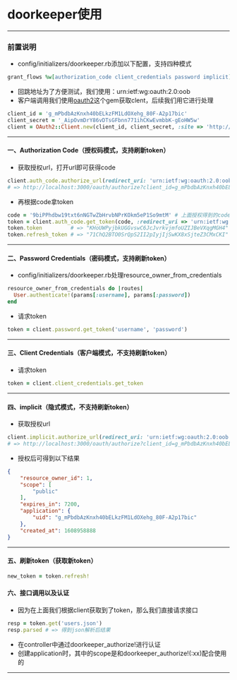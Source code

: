 # doorkeeper使用
---

### 前置说明 
* config/initializers/doorkeeper.rb添加以下配置，支持四种模式
```ruby
grant_flows %w[authorization_code client_credentials password implicit]
```
* 回跳地址为了方便测试，我们使用：urn:ietf:wg:oauth:2.0:oob
* 客户端调用我们使用[oauth2](https://github.com/oauth-xx/oauth2)这个gem获取clent，后续我们用它进行处理
```ruby
client_id = 'g_mPbdbAzKnxh40bELkzFM1LdOXehg_80F-A2p17bic'
client_secret = '_AipOvmDrY86vDTsGFbnn771ihCKwEvmbbK-gEoHW5w'
client = OAuth2::Client.new(client_id, client_secret, :site => 'http://localhost:3000')
```
---

#### 一、Authorization Code（授权码模式，支持刷新token）
* 获取授权url，打开url即可获得code
```ruby
client.auth_code.authorize_url(redirect_uri: 'urn:ietf:wg:oauth:2.0:oob')
# => http://localhost:3000/oauth/authorize?client_id=g_mPbdbAzKnxh40bELkzFM1LdOXehg_80F-A2p17bic&redirect_uri=urn%3Aietf%3Awg%3Aoauth%3A2.0%3Aoob&response_type=code
```

* 再根据code拿token
```ruby
code = '9biPPhdbw19txt6nNGTwZbHrvbNPrKOkm5eP1So9mtM' # 上面授权得到的code
token = client.auth_code.get_token(code, :redirect_uri => 'urn:ietf:wg:oauth:2.0:oob')
token.token         # => "KHoUWPyjbkUGGvswC6JcJvrkvjmfoUZIJBeVXqgMGH4"
token.refresh_token # => "71ChQ2BTO0SrQpS2II2pIyjIjSwKX8xSjteZ3CMxCKI"
```
---

#### 二、Password Credentials（密码模式，支持刷新token）
* config/initializers/doorkeeper.rb处理resource_owner_from_credentials
```ruby
resource_owner_from_credentials do |routes|
  User.authenticate!(params[:username], params[:password])
end
```
* 请求token
```ruby
token = client.password.get_token('username', 'password')
```
---

#### 三、Client Credentials（客户端模式，不支持刷新token）
* 请求token
```ruby
token = client.client_credentials.get_token
```
---

#### 四、implicit（隐式模式，不支持刷新token）
* 获取授权url
```ruby
client.implicit.authorize_url(redirect_uri: 'urn:ietf:wg:oauth:2.0:oob')
# => http://localhost:3000/oauth/authorize?client_id=g_mPbdbAzKnxh40bELkzFM1LdOXehg_80F-A2p17bic&redirect_uri=urn%3Aietf%3Awg%3Aoauth%3A2.0%3Aoob&response_type=token
```

* 授权后可得到以下结果
```json
{
    "resource_owner_id": 1,
    "scope": [
        "public"
    ],
    "expires_in": 7200,
    "application": {
        "uid": "g_mPbdbAzKnxh40bELkzFM1LdOXehg_80F-A2p17bic"
    },
    "created_at": 1608958888
}
```
---

#### 五、刷新token（获取新token）
```ruby
new_token = token.refresh!
```

#### 六、接口调用以及认证
* 因为在上面我们根据client获取到了token，那么我们直接请求接口
```ruby
resp = token.get('users.json')
resp.parsed # => 得到json解析后结果
```
* 在controller中通过doorkeeper_authorize!进行认证
* 创建application时，其中的scope是和doorkeeper_authorize!(:xx)配合使用的
---
